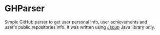 # GHParser
Simple GitHub parser to get user personal info, user achievements and user's public repositories info.
It was written using [Jsoup](https://jsoup.org/) Java library only.
